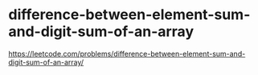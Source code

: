 # difference-between-element-sum-and-digit-sum-of-an-array

https://leetcode.com/problems/difference-between-element-sum-and-digit-sum-of-an-array/
